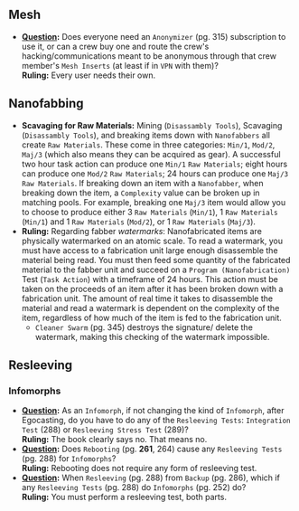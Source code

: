 ## Mesh

- **[Question](https://github.com/itteerde/ep2eRules/issues/2):** Does everyone need an `Anonymizer` (pg. 315) subscription to use it, or can a crew buy one and route the crew's hacking/communications meant to be anonymous through that crew member's `Mesh Inserts` (at least if in `VPN` with them)? <br/>
  **Ruling:** Every user needs their own.


## Nanofabbing

- **Scavaging for Raw Materials:** Mining (`Disassambly Tools`), Scavaging (`Disassambly Tools`), and breaking items down with `Nanofabbers` all create `Raw Materials`. These come in three categories: `Min/1`, `Mod/2`, `Maj/3` (which also means they can be acquired as gear). A successful two hour task action can produce one `Min/1` `Raw Materials`; eight hours can produce one `Mod/2` `Raw Materials`;  24 hours can produce one `Maj/3` `Raw Materials`. If breaking down an item with a `Nanofabber`, when breaking down the item, a `Complexity` value can be broken up in matching pools. For example, breaking one `Maj/3` item would allow you to choose to produce either 3 `Raw Materials` (`Min/1`), 1 `Raw Materials` (`Min/1`) and 1 `Raw Materials` (`Mod/2`), or 1 `Raw Materials` (`Maj/3`).
- **Ruling:** Regarding fabber *watermarks*: Nanofabricated items are physically watermarked on an atomic scale. To read a watermark, you must have access to a fabrication unit large enough disassemble the material being read. You must then feed some quantity of the fabricated material to the fabber unit and succeed on a `Program (Nanofabrication)` Test (`Task Action`) with a timeframe of 24 hours. This action must be taken on the proceeds of an item after it has been broken down with a fabrication unit. The amount of real time it takes to disassemble the material and read a watermark is dependent on the complexity of the item, regardless of how much of the item is fed to the fabrication unit.
  - `Cleaner Swarm` (pg. 345) destroys the signature/ delete the watermark, making this checking of the watermark impossible.


## Resleeving

### Infomorphs
- **[Question](https://github.com/itteerde/ep2eRules/issues/1):** As an `Infomorph`, if not changing the kind of `Infomorph`, after Egocasting, do you have to do any of the `Resleeving Tests`: `Integration Test` (288) or `Resleeving Stress Test` (289)? <br/>
  **Ruling:** The book clearly says no. That means no.
- **[Question](https://github.com/itteerde/ep2eRules/issues/3):** Does `Rebooting` (pg. **261**, 264) cause any `Resleeving Tests` (pg. 288) for `Infomorphs`?<br/>
  **Ruling:** Rebooting does not require any form of resleeving test.
- **[Question](https://github.com/itteerde/ep2eRules/issues/4):** When `Resleeving` (pg. 288) from `Backup` (pg. 286), which if any `Resleeving Tests` (pg. 288) do `Infomorphs` (pg. 252) do?<br/>
  **Ruling:** You must perform a resleeving test, both parts.
